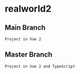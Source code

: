 # realworld2

## Main Branch
```
Project in Vue 2
```

## Master Branch
```
Project in Vue 2 and TypeScript
```
